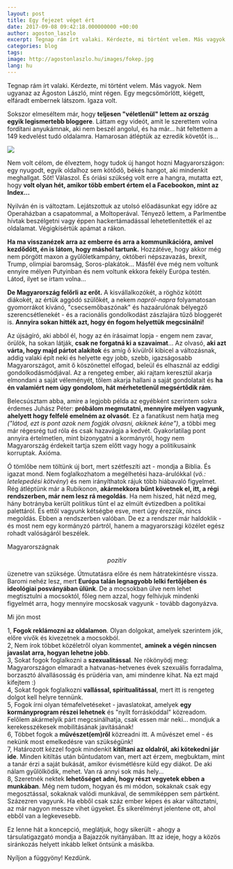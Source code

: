 ```yaml
---
layout: post
title: Egy fejezet véget ért
date: 2017-09-08 09:42:18.000000000 +00:00
author: agoston_laszlo
excerpt: Tegnap rám írt valaki. Kérdezte, mi történt velem. Más vagyok. Nem ugyanaz az Ágoston László, mint régen. Egy megcsömörlött, kiégett, elfáradt embernek látszom. Igaza volt.
categories: blog
tags: 
image: http://agostonlaszlo.hu/images/fokep.jpg
lang: hu
---
```

Tegnap rám írt valaki. Kérdezte, mi történt velem. Más vagyok. Nem ugyanaz az Ágoston László, mint régen. Egy megcsömörlött, kiégett, elfáradt embernek látszom. Igaza volt.

Sokszor elmeséltem már, hogy **teljesen "véletlenül" lettem az ország egyik legismertebb bloggere**. Láttam egy videót, amit le szerettem volna fordítani anyukámnak, aki nem beszél angolul, és ha már... hát feltettem a 149 kedvelést tudó oldalamra. Hamarosan átléptük az ezredik követőt is...

![](http://agostonlaszlo.hu/images/fokep.jpg)

Nem volt célom, de élveztem, hogy tudok új hangot hozni Magyarországon: egy nyugodt, egyik oldalhoz sem kötődő, békés hangot, aki mindenkit meghallgat. Sőt! Válaszol. És óriási szükség volt erre a hangra, mutatta ezt, hogy **volt olyan hét, amikor több embert értem el a Facebookon, mint az Index...**

Nyilván én is változtam. Lejátszottuk az utolsó előadásunkat egy időre az Operaházban a csapatommal, a Moltoperával. Tényező lettem, a Parlmentbe hívtak beszélgetni vagy éppen hackertámadással lehetetlenítették el az oldalamat. Végigkísértük apámat a rákon. 

**Ha ma visszanézek arra az emberre és arra a kommunikációra, amivel kezdődött, én is látom, hogy máshol tartunk.** Hozzátéve, hogy akkor még nem pörgött maxon a gyűlöletkampány, októberi népszavazás, brexit, Trump, olimpiai baromság, Soros-plakátok... Másfél éve még nem voltunk ennyire mélyen Putyinban és nem voltunk ekkora fekély Európa testén. Látod, ilyet se írtam volna...

**De Magyarország felőrli az erőt.** A kisvállalkozókét, a röghöz kötött diákokét, az értük aggódó szülőkét, a nekem *napról-napra* folyamatosan gyomorrákot kívánó, "csecsemőbaszónak" és hazaárulónak bélyegző szerencsétlenekét - és a racionális gondolkodást zászlajára tűző bloggerét is. **Annyira sokan hitték azt, hogy én fogom helyettük megcsinálni!**

Az újságíró, aki abból él, hogy az én írásaimat lopja - engem nem zavar, örülök, ha sokan látják, **csak ne forgatná ki a szavaimat**...
Az olvasó, **aki azt várta, hogy majd pártot alakítok** és amíg ő kívülről kibicel a változásnak, addig valaki épít neki és helyette egy jobb, szebb, igazságosabb Magyarországot, amit ő köszönettel elfogad, beleül és elhasznál az eddigi gondolkodásmódjával.
Az a rengeteg ember, aki rajtam keresztül akarja elmondani a saját véleményét, tőlem akarja hallani a saját gondolatait és **ha én valamiért nem úgy gondolom, hát mérhetetlenül megsértődik rám**.

Belecsúsztam abba, amire a legjobb példa az egyébként szerintem sokra érdemes Juhász Péter: **próbálom megmutatni, mennyire mélyen vagyunk, ahelyett hogy felfelé emelném az olvasót**. Ez a fanatikust nem hatja meg *("látod, ezt is pont azok nem fogják olvasni, akiknek kéne")*, a többi meg már régesrég tud róla és csak hazavágja a kedvét. Gyakorlatilag pont annyira értelmetlen, mint bizonygatni a kormányról, hogy nem Magyarország érdekeit tartja szem előtt vagy hogy a politikusaink korruptak. Axióma.

Ó tömlőbe nem töltünk új bort, mert szétfeszíti azt - mondja a Biblia. És igazat mond. Nem foglalkozhatom a megélhetési haza-árulókkal (*vö.: letelepedési kötvény*) és nem irányíthatok rájuk több hiábavaló figyelmet. Rég átléptünk már a Rubikonon, **akármekkora bűnt követnek el, itt, a régi rendszerben, már nem lesz rá megoldás**. Ha nem hiszed, hát nézd meg, hány botrányba került politikus tűnt el az elmúlt évtizedben a politikai palettáról. És ettől vagyunk kétségbe esve, mert úgy érezzük, nincs megoldás. Ebben a rendszerben valóban. De ez a rendszer már haldoklik - és most nem egy kormányzó pártról, hanem a magyarországi közélet egész rohadt valóságáról beszélek.

Magyarországnak 

<center><em>pozitív</em></center>

üzenetre van szüksége. Útmutatásra előre és nem hátratekintésre vissza. Baromi nehéz lesz, mert **Európa talán legnagyobb lelki fertőjében és ideológiai posványában ülünk**. De a mocsokban ülve nem lehet megtisztulni a mocsoktól, főleg nem azzal, hogy felhívjuk mindenki figyelmét arra, hogy mennyire mocskosak vagyunk - tovább dagonyázva.

Mi jön most

1, **Fogok reklámozni az oldalamon**. Olyan dolgokat, amelyek szerintem jók, előre vivők és kivezetnek a mocsokból. <br />
2, Nem írok többet közéletről olyan kommentet, **aminek a végén nincsen javaslat arra, hogyan lehetne jobb**. <br />
3, Sokat fogok foglalkozni a **szexualitással**. Ne rökönyödj meg: Magyarországon elmaradt a hatvanas-hetvenes évek szexuális forradalma, borzasztó álvallásosság és prüdéria van, ami mindenre kihat. Na ezt majd kifejtem :)<br />
4, Sokat fogok foglalkozni **vallással, spiritualitással**, mert itt is rengeteg dolgot kell helyre tennünk.<br />
5, Fogok írni olyan témafelvetéseket - javaslatokat, amelyek **egy kormányprogram részei lehetnek** és "nyílt forráskóddal" közreadom. Felőlem akármelyik párt megcsinálhatja, csak essen már neki... mondjuk a kerekesszékesek mobilitásának javításának!<br />
6, Többet fogok a **művészet(em)ről** közreadni itt. A művészet emel - és nekünk most emelkedésre van szükségünk!<br />
7, Határozott kézzel fogok mindenkit **kitiltani az oldalról, aki kötekedni jár ide**. Minden kitiltás után bűntudatom van, mert azt érzem, megbuktam, mint a tanár érzi a saját bukását, amikor évismétlésre küld egy diákot. De aki nálam gyűlölködik, mehet. Van rá annyi sok más hely...<br />
8, Szeretnék nektek **lehetőséget adni, hogy részt vegyetek ebben a munkában**. Még nem tudom, hogyan és mi módon, sokaknak csak egy megosztással, sokaknak valódi munkával, de semmiképpen sem pártként. Százezren vagyunk. Ha ebből csak száz ember képes és akar változtatni, az már nagyon messze vihet ügyeket. És sikerélményt jelentene ott, ahol ebből van a legkevesebb.<br />

Ez lenne hát a koncepció, meglátjuk, hogy sikerült - ahogy a társulatigazgató mondja a Bajazzók nyitányában. Itt az ideje, hogy a közös siránkozás helyett inkább lelket öntsünk a másikba. 

Nyíljon a függyöny! Kezdünk.
